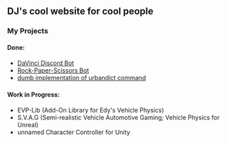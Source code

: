 ## DJ's cool website for cool people
### My Projects
#### Done:
 - [DaVinci Discord Bot](https://progame03.github.io/davincibot/)
 - [Rock-Paper-Scissors Bot](https://github.com/Progame03/RPS-Bot) 
 - [dumb implementation of urbandict command](https://github.com/Progame03/urbandict-implementation-for-dumb-people)
###
#### Work in Progress:
 - EVP-Lib (Add-On Library for Edy's Vehicle Physics)
 - S.V.A.G (Semi-realistic Vehicle Automotive Gaming; Vehicle Physics for Unreal)
 - unnamed Character Controller for Unity 
